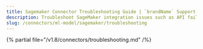 ```yaml
---
title: Sagemaker Connector Troubleshooting Guide | `brandName` Support
description: Troubleshoot SageMaker integration issues such as API failures, metadata gaps, or IAM permission conflicts.
slug: /connectors/ml-model/sagemaker/troubleshooting
---
```


{% partial file="/v1.8/connectors/troubleshooting.md" /%}
